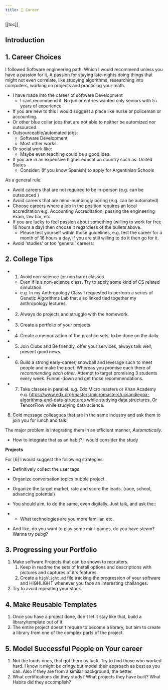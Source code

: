 ```yaml
---
title: 💼 Career
---
```



[[toc]]



## Introduction


## 1. Career Choices

I followed Software engineering path. Which I would recommend unless you have a passion for it, A passion for staying late-nights doing things that might not even correlate, like studying algorithms, researching into computers, working on projects and practicing your math.

- I have made into the career of software Development
  - I cant recommend it. No junior entries wanted only seniors with 5+ years of experience
- If you are new to this I would suggest a place like nurse or policeman or accounting.
- Or other blue collar jobs that are not able to neither be automized nor outsourced.
- Outsourceable/automated jobs: 
  - Software Development
  - Most other works.
- Or social work like:
  - Maybe even teaching could be a good idea.
- If you are in an expensive higher education country such as: United States
	- Consider: (If you know Spanish) to apply for Argentinian Schools

As a general rule:
- Avoid careers that are not required to be in-person (e.g. can be outsourced )
- Avoid careers that are mind-numbingly boring (e.g. can be automated)
- Choose careers where a job in the position requires an local accreditation e.g. Accounting Accreditation, passing the engineering exam, law bar, etc.
- If you are lucky to feel passion about something (willing to work for free 16 hours a day) then choose it regardless of the bullets above.
  - Please test yourself within those guidelines, e.g. test the career for a month of 16 hours a day, if you are still willing to do it then go for it.
- Avoid 'studies' or too 'general' careers: 

## 2. College Tips

- 1. Avoid non-science (or non hard) classes
	- Even if is a non-science class. Try to apply some kind of CS related simulation.
	- e.g. In my Anthropology Class I requested to perform a series of Genetic Algorithms Lab that also linked tied together my anthropology lectures.
- 2. Always do projects and struggle with the homework.
- 3. Create a portfolio of your projects
- 4. Create a memorization of the practice sets, to be done on the daily
- 5. Join Clubs and Be friendly, offer your services, always talk well, present good news.
- 6. Build a strong early-career, snowball and leverage such to meet people and make the *pact*. Whereas you promise each there of *recommending each other*. Attempt to target promising 3 students every week. Funnel-down and get those recommendations.
- 7. Take classes in parallel. e.g. Edx Micro masters or Khan Academy e.g. 
https://www.edx.org/masters/micromasters/ucsandiegox-algorithms-and-data-structures while studying data structures. Or TensorFlow while studying data science.
8. Cold message colleagues that are in the same industry and ask them to join you for lunch and talk.



The major problem is integrating them in an efficient manner, *Automatically.*
- How to integrate that as an habit? I would consider the study

**Projects**

For [6] I would suggest the following strategies:

- Definitively collect the user tags
- Organize conversation topics bubble project.
- Organize the target market, rate and score the leads. (race, school, advancing potential)

- You should aim, to do the same, even digitally. Just talk, and ask the::
- - What technologies are you more familiar, etc.
- And like, do you want to play some mini-games, do you have steam? Wanna try pubg?


## 3. Progressing your Portfolio

1. Make software Projects that can be shown to recruiters.
   1. Keep in readme the sets of Install options and descriptions with pictures and captures of it's features.
   2. Create a `highlight.md` file tracking the progression of your software and HIGHLIGHT whenever you face an interesting challanges.
2. Try to avoid repeating your stack.

## 4. Make Reusable Templates


1. Once you have a project done, don't let it stay like that, build a library/template out of it.
2. The entire project doesn't require to become a library, but aim to create a library from one of the complex parts of the project.


## 5. Model Successful People on Your career

1. Not the louds ones, that got there by luck. Try to find those who worked hard. I know it might be cringy but model their approach as best as you can. Also if they are from a similar background, the better.
2. What certifications did they study? What projects they have built? What Habits did they accomplish?








